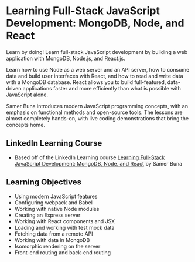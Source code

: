 # Learning Full-Stack JavaScript Development: MongoDB, Node, and React

Learn by doing! Learn full-stack JavaScript development by building a web application with MongoDB, Node.js, and React.js.

Learn how to use Node as a web server and an API server, how to consume data and build user interfaces with React, and how to read and write data with a MongoDB database. React allows you to build full-featured, data-driven applications faster and more efficiently than what is possible with JavaScript alone.

Samer Buna introduces modern JavaScript programming concepts, with an emphasis on functional methods and open-source tools. The lessons are almost completely hands-on, with live coding demonstrations that bring the concepts home.

## LinkedIn Learning Course

- Based off of the LinkedIn Learning course [Learning Full-Stack JavaScript Development: MongoDB, Node, and React](https://www.linkedin.com/learning/learning-full-stack-javascript-development-mongodb-node-and-react/) by Samer Buna

## Learning Objectives

- Using modern JavaScript features
- Configuring webpack and Babel
- Working with native Node modules
- Creating an Express server
- Working with React components and JSX
- Loading and working with test mock data
- Fetching data from a remote API
- Working with data in MongoDB
- Isomorphic rendering on the server
- Front-end routing and back-end routing